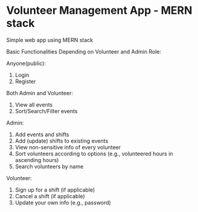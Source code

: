 # Volunteer Management App - MERN stack

Simple web app using MERN stack

Basic Functionalities Depending on Volunteer and Admin Role:

Anyone(public):

1. Login
2. Register

Both Admin and Volunteer:

1. View all events
2. Sort/Search/Filter events

Admin:

1. Add events and shifts
2. Add (update) shifts to existing events
3. View non-sensitive info of every volunteer
4. Sort volunteers according to options (e.g., volunteered hours in ascending hours)
5. Search volunteers by name

Volunteer:

1. Sign up for a shift (if applicable)
2. Cancel a shift (if applicable)
3. Update your own info (e.g., password)
